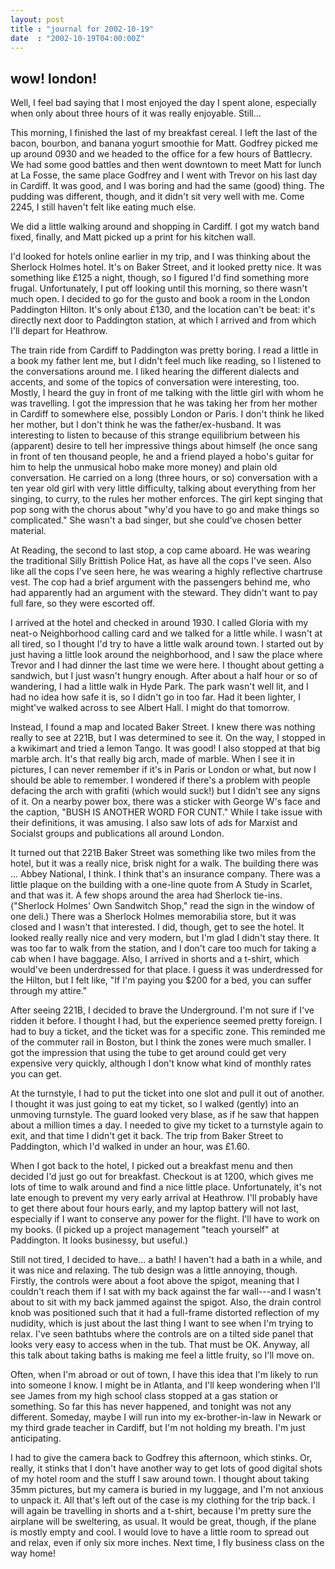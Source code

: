 ```yaml
---
layout: post
title : "journal for 2002-10-19"
date  : "2002-10-19T04:00:00Z"
---
```



## wow!  london!

Well, I feel bad saying that I most enjoyed the day I spent alone, especially when only about three hours of it was really enjoyable.  Still...

This morning, I finished the last of my breakfast cereal.  I left the last of the bacon, bourbon, and banana yogurt smoothie for Matt.  Godfrey picked me up around 0930 and we headed to the office for a few hours of Battlecry.  We had some good battles and then went downtown to meet Matt for lunch at La Fosse, the same place Godfrey and I went with Trevor on his last day in Cardiff.  It was good, and I was boring and had the same (good) thing.  The pudding was different, though, and it didn't sit very well with me.  Come 2245, I still haven't felt like eating much else.

We did a little walking around and shopping in Cardiff.  I got my watch band fixed, finally, and Matt picked up a print for his kitchen wall.  

I'd looked for hotels online earlier in my trip, and I was thinking about the Sherlock Holmes hotel.  It's on Baker Street, and it looked pretty nice.  It was something like &pound;125 a night, though, so I figured I'd find something more frugal.  Unfortunately, I put off looking until this morning, so there wasn't much open.  I decided to go for the gusto and book a room in the London Paddington Hilton.  It's only about &pound;130, and the location can't be beat: it's directly next door to Paddington station, at which I arrived and from which I'll depart for Heathrow.

The train ride from Cardiff to Paddington was pretty boring.  I read a little in a book my father lent me, but I didn't feel much like reading, so I listened to the conversations around me.  I liked hearing the different dialects and accents, and some of the topics of conversation were interesting, too.  Mostly, I heard the guy in front of me talking with the little girl with whom he was travelling.  I got the impression that he was taking her from her mother in Cardiff to somewhere else, possibly London or Paris.  I don't think he liked her mother, but I don't think he was the father/ex-husband.  It was interesting to listen to because of this strange equilibrium between his (apparent) desire to tell her impressive things about himself (he once sang in front of ten thousand people, he and a friend played a hobo's guitar for him to help the unmusical hobo make more money) and plain old conversation.  He carried on a long (three hours, or so) conversation with a ten year old girl with very little difficulty, talking about everything from her singing, to curry, to the rules her mother enforces.  The girl kept singing that pop song with the chorus about "why'd you have to go and make things so complicated." She wasn't a bad singer, but she could've chosen better material.

At Reading, the second to last stop, a cop came aboard.  He was wearing the traditional Silly Brittish Police Hat, as have all the cops I've seen.  Also like all the cops I've seen here, he was wearing a highly reflective chartruse vest.  The cop had a brief argument with the passengers behind me, who had apparently had an argument with the steward.  They didn't want to pay full fare, so they were escorted off.

I arrived at the hotel and checked in around 1930.  I called Gloria with my neat-o Neighborhood calling card and we talked for a little while.  I wasn't at all tired, so I thought I'd try to have a little walk around town.  I started out by just having a little look around the neighborhood, and I saw the place where Trevor and I had dinner the last time we were here.  I thought about getting a sandwich, but I just wasn't hungry enough.  After about a half hour or so of wandering, I had a little walk in Hyde Park.  The park wasn't well lit, and I had no idea how safe it is, so I didn't go in too far.  Had it been lighter, I might've walked across to see Albert Hall.  I might do that tomorrow.

Instead, I found a map and located Baker Street.  I knew there was nothing really to see at 221B, but I was determined to see it.  On the way, I stopped in a kwikimart and tried a lemon Tango.  It was good!  I also stopped at that big marble arch.  It's that really big arch, made of marble.  When I see it in pictures, I can never remember if it's in Paris or London or what, but now I should be able to remember.  I wondered if there's a problem with people defacing the arch with grafiti (which would suck!) but I didn't see any signs of it.  On a nearby power box, there was a sticker with George W's face and the caption, "BUSH IS ANOTHER WORD FOR CUNT."  While I take issue with their definitions, it was amusing.  I also saw lots of ads for Marxist and Socialst groups and publications all around London.

It turned out that 221B Baker Street was something like two miles from the hotel, but it was a really nice, brisk night for a walk.  The building there was ... Abbey National, I think.  I think that's an insurance company.  There was a little plaque on the building with a one-line quote from A Study in Scarlet, and that was it.  A few shops around the area had Sherlock tie-ins. ("Sherlock Holmes' Own Sandwitch Shop," read the sign in the window of one deli.)  There was a Sherlock Holmes memorabilia store, but it was closed and I wasn't that interested.  I did, though, get to see the hotel.  It looked really really nice and very modern, but I'm glad I didn't stay there.  It was too far to walk from the station, and I don't care too much for taking a cab when I have baggage.  Also, I arrived in shorts and a t-shirt, which would've been underdressed for that place.  I guess it was underdressed for the Hilton, but I felt like, "If I'm paying you $200 for a bed, you can suffer through my attire."

After seeing 221B, I decided to brave the Underground.  I'm not sure if I've ridden it before.  I thought I had, but the experience seemed pretty foreign. I had to buy a ticket, and the ticket was for a specific zone.  This reminded me of the commuter rail in Boston, but I think the zones were much smaller.  I got the impression that using the tube to get around could get very expensive very quickly, although I don't know what kind of monthly rates you can get.

At the turnstyle, I had to put the ticket into one slot and pull it out of another.  I thought it was just going to eat my ticket, so I walked (gently) into an unmoving turnstyle.  The guard looked very blase, as if he saw that happen about a million times a day.  I needed to give my ticket to a turnstyle again to exit, and that time I didn't get it back.  The trip from Baker Street to Paddington, which I'd walked in under an hour, was &pound;1.60.

When I got back to the hotel, I picked out a breakfast menu and then decided I'd just go out for breakfast.  Checkout is at 1200, which gives me lots of time to walk around and find a nice little place.  Unfortunately, it's not late enough to prevent my very early arrival at Heathrow.  I'll probably have to get there about four hours early, and my laptop battery will not last, especially if I want to conserve any power for the flight.  I'll have to work on my books.  (I picked up a project management "teach yourself" at Paddington. It looks businessy, but useful.)

Still not tired, I decided to have... a bath!  I haven't had a bath in a while, and it was nice and relaxing.  The tub design was a little annoying, though. Firstly, the controls were about a foot above the spigot, meaning that I couldn't reach them if I sat with my back against the far wall---and I wasn't about to sit with my back jammed against the spigot.  Also, the drain control knob was positioned such that it had a full-frame distorted reflection of my nudidity, which is just about the last thing I want to see when I'm trying to relax.  I've seen bathtubs where the controls are on a tilted side panel that looks very easy to access when in the tub.  That must be OK.  Anyway, all this talk about taking baths is making me feel a little fruity, so I'll move on.

Often, when I'm abroad or out of town, I have this idea that I'm likely to run into someone I know.  I might be in Atlanta, and I'll keep wondering when I'll see James from my high school class stopped at a gas station or something.  So far this has never happened, and tonight was not any different.  Someday, maybe I will run into my ex-brother-in-law in Newark or my third grade teacher in Cardiff, but I'm not holding my breath.  I'm just anticipating.

I had to give the camera back to Godfrey this afternoon, which stinks.  Or, really, it stinks that I don't have another way to get lots of good digital shots of my hotel room and the stuff I saw around town.  I thought about taking 35mm pictures, but my camera is buried in my luggage, and I'm not anxious to unpack it.  All that's left out of the case is my clothing for the trip back. I will again be travelling in shorts and a t-shirt, because I'm pretty sure the airplane will be sweltering, as usual.  It would be great, though, if the plane is mostly empty and cool.  I would love to have a little room to spread out and relax, even if only six more inches.  Next time, I fly business class on the way home!

